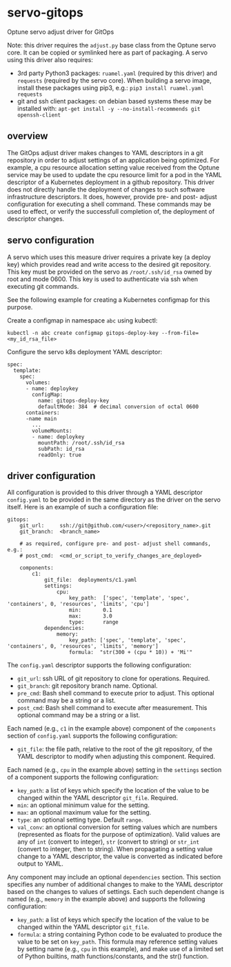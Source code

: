 # servo-gitops
Optune servo adjust driver for GitOps

Note: this driver requires the `adjust.py` base class from the Optune servo core. It can be copied or symlinked here as part of packaging.  A servo using this driver also requires:

* 3rd party Python3 packages:  `ruamel.yaml` (required by this driver) and `requests` (required by the servo core).  When building a servo image, install these packages using pip3, e.g.:  `pip3 install ruamel.yaml requests`
* git and ssh client packages:  on debian based systems these may be installed with:  `apt-get install -y --no-install-recommends git openssh-client`

## overview

The GitOps adjust driver makes changes to YAML descriptors in a git repository in order to adjust settings of an application being optimized.  For example, a cpu resource allocation setting value received from the Optune service may be used to update the cpu resource limit for a pod in the YAML descriptor of a Kubernetes deployment in a github repository.  This driver does not directly handle the deployment of changes to such software infrastructure descriptors.  It does, however, provide pre- and post- adjust configuration for executing a shell command.  These commands may be used to effect, or verify the successfull completion of, the deployment of descriptor changes.

## servo configuration

A servo which uses this measure driver requires a private key (a deploy key) which provides read and write access to the desired git repository.  This key must be provided on the servo as `/root/.ssh/id_rsa` owned by root and mode 0600.  This key is used to authenticate via ssh when executing git commands.

See the following example for creating a Kubernetes configmap for this purpose.

Create a configmap in namespace `abc` using kubectl:
```
kubectl -n abc create configmap gitops-deploy-key --from-file=<my_id_rsa_file>
```

Configure the servo k8s deployment YAML descriptor:
```
spec:
  template:
    spec:
      volumes:
      - name: deploykey
        configMap:
          name: gitops-deploy-key
          defaultMode: 384  # decimal conversion of octal 0600
      containers:
      -name main
        ...
        volumeMounts:
        - name: deploykey
          mountPath: /root/.ssh/id_rsa
          subPath: id_rsa
          readOnly: true
```

## driver configuration

All configuration is provided to this driver through a YAML descriptor `config.yaml` to be provided in the same directory as the driver on the servo itself.  Here is an example of such a configuration file:

```
gitops:
    git_url:     ssh://git@github.com/<user>/<repository_name>.git
    git_branch:  <branch_name>

    # as required, configure pre- and post- adjust shell commands, e.g.:
    # post_cmd:  <cmd_or_script_to_verify_changes_are_deployed>

    components:
        c1:
            git_file:  deployments/c1.yaml
            settings:
                cpu:
                    key_path:  ['spec', 'template', 'spec', 'containers', 0, 'resources', 'limits', 'cpu']
                    min:       0.1
                    max:       3.0
                    type:      range
            dependencies:
                memory:
                    key_path: ['spec', 'template', 'spec', 'containers', 0, 'resources', 'limits', 'memory']
                    formula:  "str(300 + (cpu * 10)) + 'Mi'"
```

The `config.yaml` descriptor supports the following configuration:

* `git_url`:  ssh URL of git repository to clone for operations.  Required.
* `git_branch`:  git repository branch name.  Optional.
* `pre_cmd`:  Bash shell command to execute prior to adjust.  This optional command may be a string or a list.
* `post_cmd`:  Bash shell command to execute after measurement.  This optional command may be a string or a list.

Each named (e.g., `c1` in the example above) component of the `components` section of `config.yaml` supports the following configuration:

* `git_file`:  the file path, relative to the root of the git repository, of the YAML descriptor to modify when adjusting this component.  Required.

Each named (e.g., `cpu` in the example above) setting in the `settings` section of a component supports the following configuration:

* `key_path`:  a list of keys which specify the location of the value to be changed within the YAML descriptor `git_file`.  Required.
* `min`:  an optional minimum value for the setting.
* `max`:  an optional maximum value for the setting.
* `type`:  an optional setting type.  Default `range`.
* `val_conv`:  an optional conversion for setting values which are numbers (represented as floats for the purpose of optimization).  Valid values are any of `int` (convert to integer), `str` (convert to string) or `str_int` (convert to integer, then to string).  When propagating a setting value change to a YAML descriptor, the value is converted as indicated before output to YAML.

Any component may include an optional `dependencies` section.  This section specifies any number of additional changes to make to the YAML descriptor based on the changes to values of settings.  Each such dependent change is named (e.g., `memory` in the example above) and supports the following configuration:

* `key_path`:  a list of keys which specify the location of the value to be changed within the YAML descriptor `git_file`.
* `formula`:  a string containing Python code to be evaluated to produce the value to be set on `key_path`.  This formula may reference setting values by setting name (e.g., `cpu` in this example), and make use of a limited set of Python builtins, math functions/constants, and the str() function.
